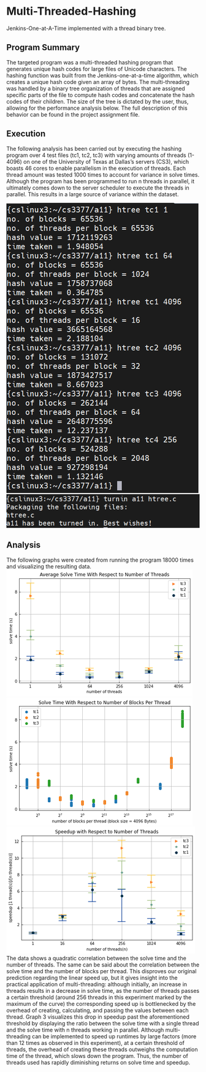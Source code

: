 
# Multi-Threaded-Hashing

Jenkins-One-at-A-Time implemented with a thread binary tree.


## Program Summary
The targeted program was a multi-threaded hashing program that generates unique hash codes for large files of Unicode characters. The hashing function was built from the Jenkins-one-at-a-time algorithm, which creates a unique hash code given an array of bytes. The multi-threading was handled by a binary tree organization of threads that are assigned specific parts of the file to compute hash codes and concatenate the hash codes of their children. The size of the tree is dictated by the user, thus, allowing for the performance analysis below. The full description of this behavior can be found in the project assignment file. 
## Execution
The following analysis has been carried out by executing the hashing program over 4 test files (tc1, tc2, tc3) with varying amounts of threads (1-4096) on one of the University of Texas at Dallas’s servers (CS3), which boasts 46 cores to enable parallelism in the execution of threads. Each thread amount was tested 1000 times to account for variance in solve times. Although the program has been programmed to run n threads in parallel, it ultimately comes down to the server scheduler to execute the threads in parallel. This results in a large source of variance within the dataset.

![Console Image](./a11_1.png?raw=true)
![Console Image](./a11_2.png?raw=true)

## Analysis
The following graphs were created from running the program 18000 times and visualizing the resulting data.
![Console Image](./graph1.png?raw=true)
![Console Image](./graph2.png?raw=true)
![Console Image](./graph3.png?raw=true)
The data shows a quadratic correlation between the solve time and the number of threads. The same can be said about the correlation between the solve time and the number of blocks per thread. This disproves our original prediction regarding the linear speed up, but it gives insight into the practical application of multi-threading: although initially, an increase in threads results in a decrease in solve time, as the number of threads passes a certain threshold (around 256 threads in this experiment marked by the maximum of the curve) the corresponding speed up is bottlenecked by the overhead of creating, calculating, and passing the values between each thread. Graph 3 visualizes this drop in speedup past the aforementioned threshold by displaying the ratio between the solve time with a single thread and the solve time with n threads working in parallel.
Although multi-threading can be implemented to speed up runtimes by large factors (more than 12 times as observed in this experiment), at a certain threshold of threads, the overhead of creating these threads outweighs the computation time of the thread, which slows down the program. Thus, the number of threads used has rapidly diminishing returns on solve time and speedup.  
